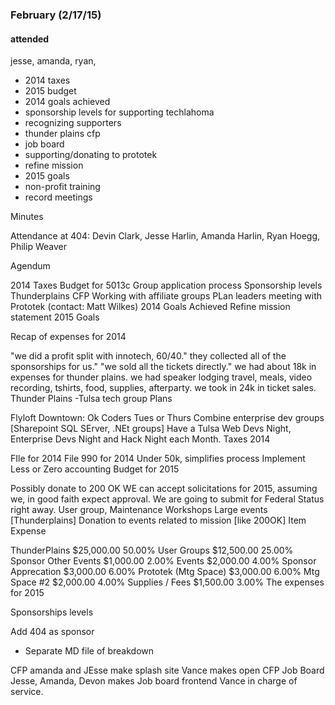 ### February (2/17/15)

#### attended
jesse, amanda, ryan,

* 2014 taxes
* 2015 budget
* 2014 goals achieved
* sponsorship levels for supporting techlahoma
* recognizing supporters
* thunder plains cfp
* job board
* supporting/donating to prototek
* refine mission
* 2015 goals
* non-profit training
* record meetings



Minutes

Attendance at 404: Devin Clark, Jesse Harlin, Amanda Harlin, Ryan Hoegg, Philip Weaver

Agendum

2014 Taxes
Budget for 5013c
Group application process
Sponsorship levels
Thunderplains CFP
Working with affiliate groups
PLan leaders meeting with Prototek (contact: Matt Wilkes)
2014 Goals Achieved
Refine mission statement
2015 Goals

Recap of expenses for 2014

"we did a profit split with innotech, 60/40." they collected all of the sponsorships for us." "we sold all the tickets directly." we had about 18k in expenses for thunder plains. we had speaker lodging travel, meals, video recording, tshirts, food, supplies, afterparty. we took in 24k in ticket sales.
Thunder Plains
-Tulsa tech group Plans

Flyloft Downtown: Ok Coders Tues or Thurs
Combine enterprise dev groups [Sharepoint SQL SErver, .NEt groups]
Have a Tulsa Web Devs Night, Enterprise Devs Night and Hack Night each Month.
Taxes 2014

FIle for 2014
File 990 for 2014
Under 50k, simplifies process
Implement Less or Zero accounting
Budget for 2015

Possibly donate to 200 OK
WE can accept solicitations for 2015, assuming we, in good faith expect approval. We are going to submit for Federal Status right away.
User group, Maintenance
Workshops
Large events [Thunderplains]
Donation to events related to mission [like 200OK]
Item Expense

ThunderPlains $25,000.00 50.00%
User Groups $12,500.00 25.00%
Sponsor Other Events $1,000.00 2.00%
Events $2,000.00 4.00%
Sponsor Apprecation $3,000.00 6.00%
Prototek (Mtg Space) $3,000.00 6.00%
Mtg Space #2 $2,000.00 4.00%
Supplies / Fees $1,500.00 3.00%
The expenses for 2015

Sponsorships levels

Add 404 as sponsor
- Separate MD file of breakdown

CFP
amanda and JEsse make splash site
Vance makes open CFP
Job Board
Jesse, Amanda, Devon makes Job board frontend
Vance in charge of service.
